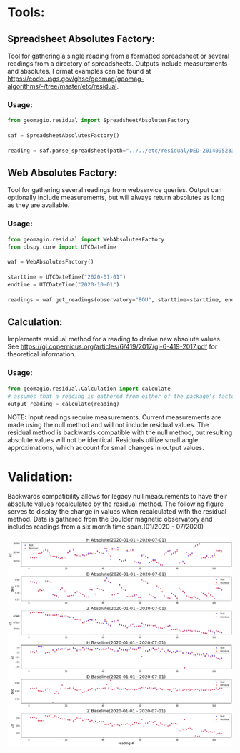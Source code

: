 # Tools:


## Spreadsheet Absolutes Factory:
Tool for gathering a single reading from a formatted spreadsheet or several readings from a directory of spreadsheets. Outputs include measurements and absolutes. Format examples can be found at https://code.usgs.gov/ghsc/geomag/geomag-algorithms/-/tree/master/etc/residual.

### Usage:
```python
from geomagio.residual import SpreadsheetAbsolutesFactory

saf = SpreadsheetAbsolutesFactory()

reading = saf.parse_spreadsheet(path="../../etc/residual/DED-20140952332.xlsm")
```

## Web Absolutes Factory:
Tool for gathering several readings from webservice queries. Output can optionally include measurements, but will always return absolutes as long as they are available.

### Usage:
```python
from geomagio.residual import WebAbsolutesFactory
from obspy.core import UTCDateTime

waf = WebAbsolutesFactory()

starttime = UTCDateTime("2020-01-01")
endtime = UTCDateTime("2020-10-01")

readings = waf.get_readings(observatory="BOU", starttime=starttime, endtime=endtime, include_measurements=True)
```

## Calculation:
Implements residual method for a reading to derive new absolute values. See https://gi.copernicus.org/articles/6/419/2017/gi-6-419-2017.pdf for theoretical information.

### Usage:
```python
from geomagio.residual.Calculation import calculate
# assumes that a reading is gathered from either of the package's factories
output_reading = calculate(reading)
```

NOTE: Input readings require measurements. Current measurements are made using the null method and will not include residual values. The residual method is backwards compatible with the null method, but resulting absolute values will not be identical. Residuals utilize small angle approximations, which account for small changes in output values.

# Validation:
Backwards compatibility allows for legacy null measurements to have their absolute values recalculated by the residual method. The following figure serves to display the change in values when recalculated with the residual method. Data is gathered from the Boulder magnetic observatory and includes readings from a six month time span.(01/2020 - 07/2020)

![Residual Validation Plot](../images/residual_null_validation.png)

